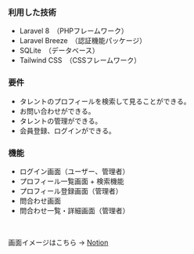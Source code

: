 ### **利用した技術**

- Laravel 8　（PHPフレームワーク）
- Laravel Breeze　（認証機能パッケージ）
- SQLite　（データベース）
- Tailwind CSS　（CSSフレームワーク）

### **要件**

- タレントのプロフィールを検索して見ることができる。
- お問い合わせができる。
- タレントの管理ができる。
- 会員登録、ログインができる。

### **機能**

- ログイン画面（ユーザー、管理者）
- プロフィール一覧画面 + 検索機能
- プロフィール登録画面（管理者）
- 問合わせ画面
- 問合わせ一覧・詳細画面（管理者）

<br>

画面イメージはこちら → [Notion](https://ossified-elephant-7c0.notion.site/4d286af89b0245be883ae9e632315d83)
